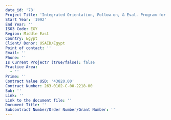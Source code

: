 ```yaml
---
data_id: '78'
Project Title: 'Integrated Orientation, Follow-on, & Eval. Program for Participant Training'
Start Year: '1992'
End Year: ''
ISO3 Code: EGY
Region: Middle East
Country: Egypt
Client/ Donor: USAID/Egypt
Point of contact: ''
Email: ''
Phone: ''
Is Current Project? (true/false): false
Practice Area:
  - ''
Prime: ''
Contract Value USD: '43820.00'
Contract Number: 263-0102-C-00-2218-00
Sub: ''
Link: ''
Link to the document file: ''
Document Title: ''
Subcontract Number/Order Number/Grant Number: ''
---
```


